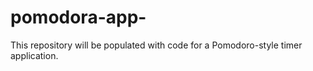 # pomodora-app-

This repository will be populated with code for a Pomodoro-style timer application.
